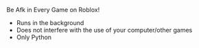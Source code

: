 Be Afk in Every Game on Roblox!
- Runs in the background 
- Does not interfere with the use of your computer/other games
- Only Python
